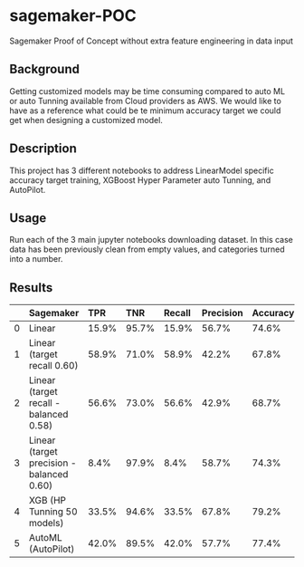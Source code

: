 # sagemaker-POC
Sagemaker Proof of Concept without extra feature engineering in data input

## Background
Getting customized models may be time consuming compared to auto ML or auto Tunning available from Cloud providers as AWS. We would like to have as a reference what could be te minimum accuracy target we could get when designing a customized model.

## Description
This project has 3 different notebooks to address LinearModel specific accuracy target training, XGBoost Hyper Parameter auto Tunning, and AutoPilot.

## Usage
Run each of the 3 main jupyter notebooks downloading dataset. In this case data has been previously clean from empty values, and categories turned into a number.

## Results

|    | Sagemaker                                 | TPR   | TNR   | Recall   | Precision   | Accuracy   |
|---:|:------------------------------------------|:------|:------|:---------|:------------|:-----------|
|  0 | Linear                                    | 15.9% | 95.7% | 15.9%    | 56.7%       | 74.6%      |
|  1 | Linear (target recall  0.60)              | 58.9% | 71.0% | 58.9%    | 42.2%       | 67.8%      |
|  2 | Linear (target recall - balanced 0.58)    | 56.6% | 73.0% | 56.6%    | 42.9%       | 68.7%      |
|  3 | Linear (target precision - balanced 0.60) | 8.4%  | 97.9% | 8.4%     | 58.7%       | 74.3%      |
|  4 | XGB (HP Tunning 50 models)                | 33.5% | 94.6% | 33.5%    | 67.8%       | 79.2%      |
|  5 | AutoML (AutoPilot)                        | 42.0% | 89.5% | 42.0%    | 57.7%       | 77.4%      |
